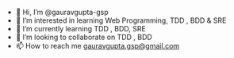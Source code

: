 - 👋 Hi, I’m @gauravgupta-gsp
- 👀 I’m interested in learning Web Programming, TDD , BDD & SRE
- 🌱 I’m currently learning TDD , BDD, SRE
- 💞️ I’m looking to collaborate on TDD , BDD 
- 📫 How to reach me gauravgupta.gsp@gmail.com

<!---
gauravgupta-gsp/gauravgupta-gsp is a ✨ special ✨ repository because its `README.md` (this file) appears on your GitHub profile.
You can click the Preview link to take a look at your changes.
--->
